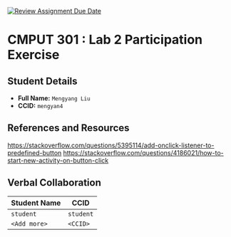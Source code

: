 [![Review Assignment Due Date](https://classroom.github.com/assets/deadline-readme-button-22041afd0340ce965d47ae6ef1cefeee28c7c493a6346c4f15d667ab976d596c.svg)](https://classroom.github.com/a/4btn9xaF)
# CMPUT 301 : Lab 2 Participation Exercise

## Student Details

- **Full Name:** `Mengyang Liu`
- **CCID:** `mengyan4`

## References and Resources

https://stackoverflow.com/questions/5395114/add-onclick-listener-to-predefined-button
https://stackoverflow.com/questions/4186021/how-to-start-new-activity-on-button-click

## Verbal Collaboration

| Student Name | CCID      |
| ------------ | --------- |
| `student`    | `student` |
| `<Add more>` | `<CCID>`  |
